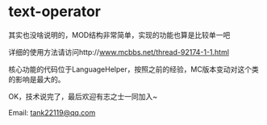 text-operator
=============

其实也没啥说明的，MOD结构非常简单，实现的功能也算是比较单一吧

详细的使用方法请访问http://www.mcbbs.net/thread-92174-1-1.html

核心功能的代码位于LanguageHelper，按照之前的经验，MC版本变动对这个类的影响是最大的。

OK，技术说完了，最后欢迎有志之士一同加入~

Email: tank22119@qq.com
